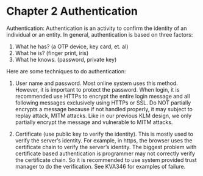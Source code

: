 # Chapter 2 Authentication

Authentication:
Authentication is an activity to confirm the identity of an individual or an entity. In general, authentication is based on three factors: 
1. What he has? (a OTP device, key card, et. al)
2. What he is? (finger print, iris)
3. What he knows. (password, private key)

Here are some techniques to do authentication: 
1.	User name and password. Most online system uses this method. However, it is important to protect the password. When login, it is recommended use HTTPs to encrypt the entire login message and all following messages exclusively using HTTPs or SSL. Do NOT partially encrypts a message because if not handled properly, it may subject to replay attack, MITM attacks. Like in our previous KLM design, we only partially encrypt the message and vulnerable to MITM attacks.

2.	Certificate (use public key to verify the identity). This is mostly used to verify the server’s identity. For example, in https, the browser uses the certificate chain to verify the server’s identity. The biggest problem with certificate based authentication is programmer may not correctly verify the certificate chain. So it is recommended to use system provided trust manager to do the verification. See KVA346 for examples of failure. 
